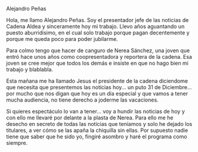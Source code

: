 Alejandro Peñas

Hola, me llamo Alejandro Peñas. Soy el presentador jefe de las noticias de Cadena Aldea y sinceramente hoy mi trabajo. Llevo años aguantando un puesto aburridisimo, en el cual solo trabajo porque pagan decentemente y porque me queda poco para poder jubilarme.

Para colmo tengo que hacer de canguro de Nerea Sánchez, una joven que entró hace unos años como coopresentadora y reportera de la cadena. Esa joven se cree mejor que todos los demás e insiste en que no hago bien mi trabajo y blablabla.

Esta mañana me ha llamado Jesus el presidente de la cadena diciendome que necesita que presentemos las noticias hoy... un puto 31 de Diciembre... por mucho que nos digan que hoy es un día especial y que vamos a tener mucha audiencia, no tiene derecho a joderme las vacaciones.

Si quieres espectáculo lo van a tener... voy a hundir las noticias de hoy y con ello me llevaré por delante a la plasta de Nerea. Para ello me he desecho en secreto de todas las noticias que teníamos y solo he dejado los titulares, a ver cómo se las apaña la chiquilla sin ellas. Por supuesto nadie tiene que saber que he sido yo, fingiré asombro y haré el programa como siempre.
